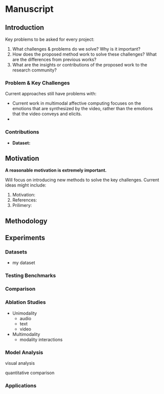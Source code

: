 # Manuscript

## Introduction
Key problems to be asked for every project:
1.  What challenges & problems do we solve? Why is it important?
2.  How does the proposed method work to solve these challenges? What are the differences from previous works?
3. What are the insights or contributions of the proposed work to the research community?
### Problem & Key Challenges
Current approaches still have problems with:
- Current work in multimodal affective computing focuses on the emotions that are synthesized by the video, rather than the emotions that the video conveys and elicits.
- 
### Contributions
- **Dataset:** 

## Motivation
**A reasonable motivation is extremely important.**

Will focus on introducing new methods to solve the key challenges. Current ideas might include:
1. Motivation:
2. References:
3. Prilimery:


## Methodology


## Experiments
### Datasets
- my dataset
### Testing Benchmarks

### Comparison

### Ablation Studies
- Unimodality
  - audio
  - text
  - video
- Multimodality
  - modality interactions
### Model Analysis
visual analysis

quantitative comparison

### Applications
